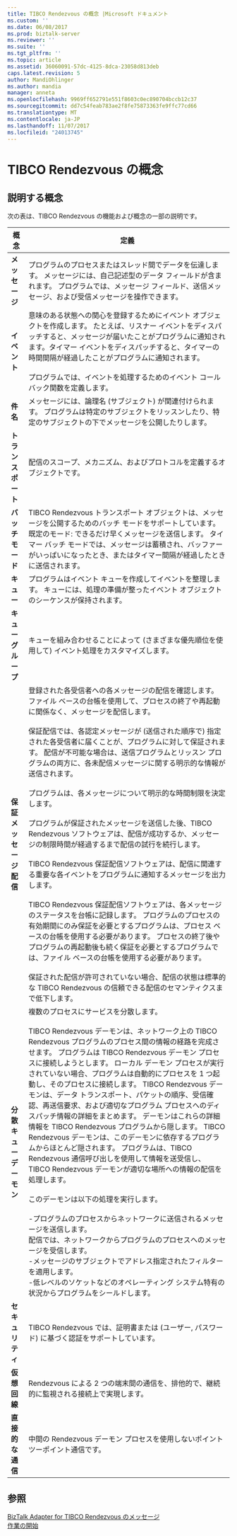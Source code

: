 ```yaml
---
title: TIBCO Rendezvous の概念 |Microsoft ドキュメント
ms.custom: ''
ms.date: 06/08/2017
ms.prod: biztalk-server
ms.reviewer: ''
ms.suite: ''
ms.tgt_pltfrm: ''
ms.topic: article
ms.assetid: 36060091-57dc-4125-8dca-23058d813deb
caps.latest.revision: 5
author: MandiOhlinger
ms.author: mandia
manager: anneta
ms.openlocfilehash: 9969ff652791e551f8603c0ec890704bccb12c37
ms.sourcegitcommit: dd7c54feab783ae2f8fe75873363fe9ffc77cd66
ms.translationtype: MT
ms.contentlocale: ja-JP
ms.lasthandoff: 11/07/2017
ms.locfileid: "24013745"
---
```

# <a name="tibco-rendezvous-concepts"></a>TIBCO Rendezvous の概念

## <a name="concepts-explained"></a>説明する概念
次の表は、TIBCO Rendezvous の機能および概念の一部の説明です。  
  
|概念|定義|  
|-------------|----------------|  
|**メッセージ**|プログラムのプロセスまたはスレッド間でデータを伝達します。 メッセージには、自己記述型のデータ フィールドが含まれます。 プログラムでは、メッセージ フィールド、送信メッセージ、および受信メッセージを操作できます。|  
|**イベント**|意味のある状態への関心を登録するためにイベント オブジェクトを作成します。 たとえば、リスナー イベントをディスパッチすると、メッセージが届いたことがプログラムに通知されます。タイマー イベントをディスパッチすると、タイマーの時間間隔が経過したことがプログラムに通知されます。<br /><br /> プログラムでは、イベントを処理するためのイベント コールバック関数を定義します。|  
|**件名**|メッセージには、論理名 (サブジェクト) が関連付けられます。 プログラムは特定のサブジェクトをリッスンしたり、特定のサブジェクトの下でメッセージを公開したりします。|  
|**トランスポート**|配信のスコープ、メカニズム、およびプロトコルを定義するオブジェクトです。|  
|**バッチ モード**|TIBCO Rendezvous トランスポート オブジェクトは、メッセージを公開するためのバッチ モードをサポートしています。 <br />既定のモード: できるだけ早くメッセージを送信します。 タイマー バッチ モードでは、メッセージは蓄積され、バッファーがいっぱいになったとき、またはタイマー間隔が経過したときに送信されます。|  
|**キュー**|プログラムはイベント キューを作成してイベントを整理します。 キューには、処理の準備が整ったイベント オブジェクトのシーケンスが保持されます。|  
|**キュー グループ**|キューを組み合わせることによって (さまざまな優先順位を使用して) イベント処理をカスタマイズします。|  
|**保証メッセージ配信**|登録された各受信者への各メッセージの配信を確認します。 ファイル ベースの台帳を使用して、プロセスの終了や再起動に関係なく、メッセージを配信します。<br /><br /> 保証配信では、各認定メッセージが (送信された順序で) 指定された各受信者に届くことが、プログラムに対して保証されます。 配信が不可能な場合は、送信プログラムとリッスン プログラムの両方に、各未配信メッセージに関する明示的な情報が送信されます。<br /><br /> プログラムは、各メッセージについて明示的な時間制限を決定します。<br /><br /> プログラムが保証されたメッセージを送信した後、TIBCO Rendezvous ソフトウェアは、配信が成功するか、メッセージの制限時間が経過するまで配信の試行を続行します。<br /><br /> TIBCO Rendezvous 保証配信ソフトウェアは、配信に関連する重要な各イベントをプログラムに通知するメッセージを出力します。<br /><br /> TIBCO Rendezvous 保証配信ソフトウェアは、各メッセージのステータスを台帳に記録します。 プログラムのプロセスの有効期間にのみ保証を必要とするプログラムは、プロセス ベースの台帳を使用する必要があります。 プロセスの終了後やプログラムの再起動後も続く保証を必要とするプログラムでは、ファイル ベースの台帳を使用する必要があります。<br /><br /> 保証された配信が許可されていない場合、配信の状態は標準的な TIBCO Rendezvous の信頼できる配信のセマンティクスまで低下します。|  
|**分散キュー デーモン**|複数のプロセスにサービスを分散します。<br /><br /> TIBCO Rendezvous デーモンは、ネットワーク上の TIBCO Rendezvous プログラムのプロセス間の情報の経路を完成させます。 プログラムは TIBCO Rendezvous デーモン プロセスに接続しようとします。 ローカル デーモン プロセスが実行されていない場合、プログラムは自動的にプロセスを 1 つ起動し、そのプロセスに接続します。 TIBCO Rendezvous デーモンは、データ トランスポート、パケットの順序、受信確認、再送信要求、および適切なプログラム プロセスへのディスパッチ情報の詳細をまとめます。 デーモンはこれらの詳細情報を TIBCO Rendezvous プログラムから隠します。 TIBCO Rendezvous デーモンは、このデーモンに依存するプログラムからほとんど隠されます。 プログラムは、TIBCO Rendezvous 通信呼び出しを使用して情報を送受信し、TIBCO Rendezvous デーモンが適切な場所への情報の配信を処理します。<br /><br /> このデーモンは以下の処理を実行します。<br /><br /> -プログラムのプロセスからネットワークに送信されるメッセージを送信します。<br />配信では、ネットワークからプログラムのプロセスへのメッセージを受信します。<br />-メッセージのサブジェクトでアドレス指定されたフィルターを適用します。<br />-低レベルのソケットなどのオペレーティング システム特有の状況からプログラムをシールドします。|  
|**セキュリティ**|TIBCO Rendezvous では、証明書または (ユーザー, パスワード) に基づく認証をサポートしています。|  
|**仮想回線**|Rendezvous による 2 つの端末間の通信を、排他的で、継続的に監視される接続上で実現します。|  
|**直接的な通信**|中間の Rendezvous デーモン プロセスを使用しないポイントツーポイント通信です。|  
  
## <a name="see-also"></a>参照  
 [BizTalk Adapter for TIBCO Rendezvous のメッセージ](../core/messages-in-biztalk-adapter-for-tibco-rendezvous.md)   
 [作業の開始](../core/getting-started-with-biztalk-adapter-for-tibco-rendezvous.md)